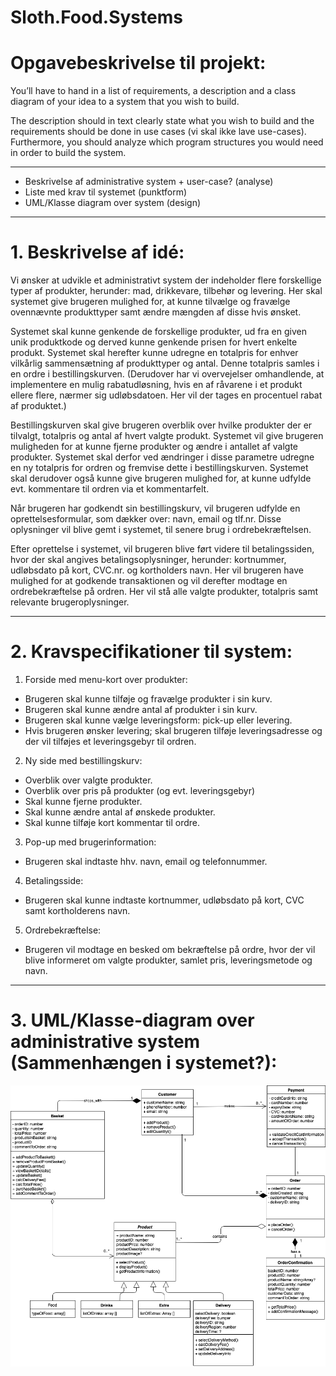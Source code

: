 # Sloth.Food.Systems
# Opgavebeskrivelse til projekt: 

You’ll have to hand in a list of requirements, a description and a class diagram of your idea to a system that you wish to build. 

The description should in text clearly state what you wish to build and the requirements should be done in use cases (vi skal ikke lave use-cases). Furthermore, you should analyze which program structures you would need in order to build the system.

---------------------------------------------------------------------------------------------------------------------------

* Beskrivelse af administrative system + user-case? (analyse)
* Liste med krav til systemet (punktform)
* UML/Klasse diagram over system (design)

---------------------------------------------------------------------------------------------------------------------------

# 1. Beskrivelse af idé:

Vi ønsker at udvikle et administrativt system der indeholder flere forskellige typer af produkter, herunder: mad, drikkevare, tilbehør og levering. Her skal systemet give brugeren mulighed for, at kunne tilvælge og fravælge ovennævnte produkttyper samt ændre mængden af disse hvis ønsket.

Systemet skal kunne genkende de forskellige produkter, ud fra en given unik produktkode og derved kunne genkende prisen for hvert enkelte produkt. Systemet skal herefter kunne udregne en totalpris for enhver vilkårlig sammensætning af produkttyper og antal. Denne totalpris samles i en ordre i bestillingskurven. (Derudover har vi overvejelser omhandlende, at implementere en mulig rabatudløsning, hvis en af råvarene i et produkt ellere flere, nærmer sig udløbsdatoen. Her vil der tages en procentuel rabat af produktet.)

Bestillingskurven skal give brugeren overblik over hvilke produkter der er tilvalgt, totalpris og antal af hvert valgte produkt. Systemet vil give brugeren muligheden for at kunne fjerne produkter og ændre i antallet af valgte produkter. Systemet skal derfor ved ændringer i disse parametre udregne en ny totalpris for ordren og fremvise dette i bestillingskurven. Systemet skal derudover også kunne give brugeren mulighed for, at kunne udfylde evt. kommentare til ordren via et kommentarfelt.

Når brugeren har godkendt sin bestillingskurv, vil brugeren udfylde en oprettelsesformular, som dækker over: navn, email og tlf.nr. Disse oplysninger vil blive gemt i systemet, til senere brug i ordrebekræftelsen.

Efter oprettelse i systemet, vil brugeren blive ført videre til betalingssiden, hvor der skal angives betalingsoplysninger, herunder: kortnummer, udløbsdato på kort, CVC.nr. og kortholders navn. Her vil brugeren have mulighed for at godkende transaktionen og vil derefter modtage en ordrebekræftelse på ordren. Her vil stå alle valgte produkter, totalpris samt relevante brugeroplysninger.

---------------------------------------------------------------------------------------------------------------------------

# 2. Kravspecifikationer til system:

1. Forside med menu-kort over produkter:
  * Brugeren skal kunne tilføje og fravælge produkter i sin kurv.
  * Brugeren skal kunne ændre antal af produkter i sin kurv.
  * Brugeren skal kunne vælge leveringsform: pick-up eller levering.
  * Hvis brugeren ønsker levering; skal brugeren tilføje leveringsadresse og der vil tilføjes et leveringsgebyr til ordren.


2. Ny side med bestillingskurv:
  * Overblik over valgte produkter.
  * Overblik over pris på produkter (og evt. leveringsgebyr)
  * Skal kunne fjerne produkter.
  * Skal kunne ændre antal af ønskede produkter.
  * Skal kunne tilføje kort kommentar til ordre.


3. Pop-up med brugerinformation:
  * Brugeren skal indtaste hhv. navn, email og telefonnummer.


4. Betalingsside:
  * Brugeren skal kunne indtaste kortnummer, udløbsdato på kort, CVC samt kortholderens navn.


5. Ordrebekræftelse:
  * Brugeren vil modtage en besked om bekræftelse på ordre, hvor der vil blive informeret om valgte produkter, samlet pris, leveringsmetode og navn.

---------------------------------------------------------------------------------------------------------------------------

# 3. UML/Klasse-diagram over administrative system (Sammenhængen i systemet?):

![UML klasse diagram](/UML.png)
